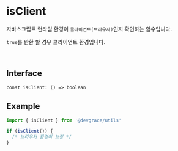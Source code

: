 # isClient

자바스크립트 런타임 환경이 `클라이언트(브라우저)`인지 확인하는 함수입니다.

`true`를 반환 할 경우 클라이언트 환경입니다.

<br />

## Interface
```tsx
const isClient: () => boolean
```

## Example
```ts
import { isClient } from '@devgrace/utils'

if (isClient()) {
  /* 브라우저 환경이 보장 */
}
```